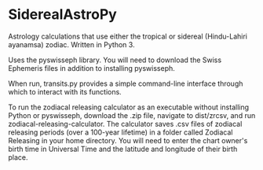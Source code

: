 # SiderealAstroPy
Astrology calculations that use either the tropical or sidereal (Hindu-Lahiri ayanamsa) zodiac. Written in Python 3.

Uses the pyswisseph library. You will need to download the Swiss Ephemeris files in addition to installing pyswisseph.

When run, transits.py provides a simple command-line interface through which to interact with its functions.

To run the zodiacal releasing calculator as an executable without installing Python or pyswisseph, download the .zip file, navigate to dist/zrcsv, and run zodiacal-releasing-calculator. The calculator saves .csv files of zodiacal releasing periods (over a 100-year lifetime) in a folder called Zodiacal Releasing in your home directory. You will need to enter the chart owner's birth time in Universal Time and the latitude and longitude of their birth place.
